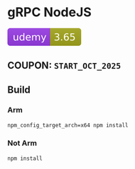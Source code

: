 # gRPC NodeJS

![Udemy](.github/badges/udemy.svg)

## COUPON: `START_OCT_2025`

## Build

### Arm

```
npm_config_target_arch=x64 npm install
```

### Not Arm

```
npm install
```
